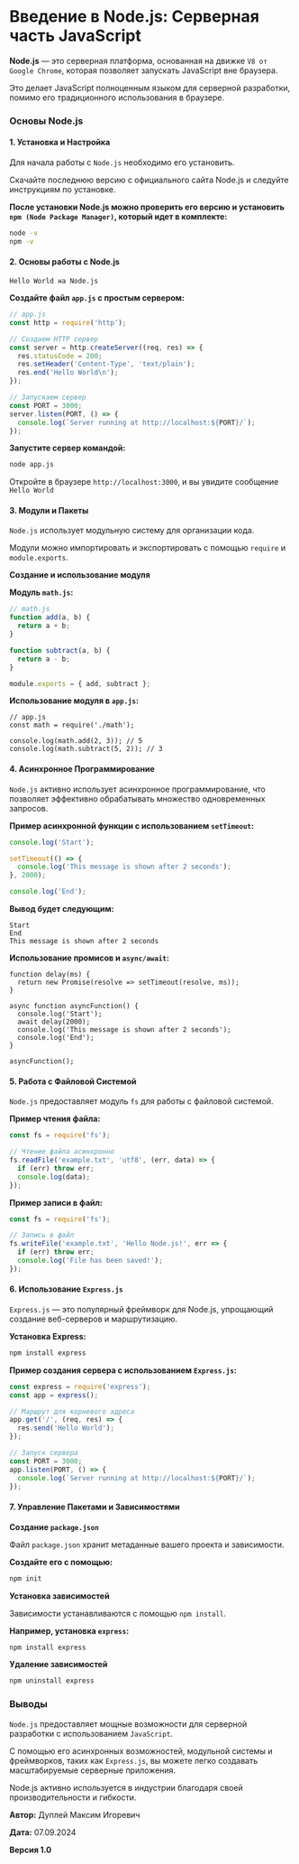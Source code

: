 # Введение в Node.js: Серверная часть JavaScript

**Node.js** — это серверная платформа, основанная на движке `V8 от Google Chrome`, которая позволяет запускать JavaScript вне браузера.

Это делает JavaScript полноценным языком для серверной разработки, помимо его традиционного использования в браузере.

### Основы Node.js

#### 1. Установка и Настройка

Для начала работы с `Node.js` необходимо его установить.

Скачайте последнюю версию с официального сайта Node.js и следуйте инструкциям по установке.

**После установки Node.js можно проверить его версию и установить `npm (Node Package Manager)`, который идет в комплекте:**

```bash
node -v
npm -v
```

#### 2. Основы работы с Node.js

`Hello World на Node.js`

**Создайте файл `app.js` с простым сервером:**

```javascript
// app.js
const http = require('http');

// Создаем HTTP сервер
const server = http.createServer((req, res) => {
  res.statusCode = 200;
  res.setHeader('Content-Type', 'text/plain');
  res.end('Hello World\n');
});

// Запускаем сервер
const PORT = 3000;
server.listen(PORT, () => {
  console.log(`Server running at http://localhost:${PORT}/`);
});
```

**Запустите сервер командой:**

```bash
node app.js
```

Откройте в браузере `http://localhost:3000`, и вы увидите сообщение `Hello World`

#### 3. Модули и Пакеты

`Node.js` использует модульную систему для организации кода.

Модули можно импортировать и экспортировать с помощью `require` и `module.exports`.

**Создание и использование модуля**

**Модуль `math.js`:**

```javascript
// math.js
function add(a, b) {
  return a + b;
}

function subtract(a, b) {
  return a - b;
}

module.exports = { add, subtract };
```

**Использование модуля в `app.js`:**

```
// app.js
const math = require('./math');

console.log(math.add(2, 3)); // 5
console.log(math.subtract(5, 2)); // 3
```

#### 4. Асинхронное Программирование

`Node.js` активно использует асинхронное программирование, что позволяет эффективно обрабатывать множество одновременных запросов.

**Пример асинхронной функции с использованием `setTimeout`:**

```javascript
console.log('Start');

setTimeout(() => {
  console.log('This message is shown after 2 seconds');
}, 2000);

console.log('End');
```

**Вывод будет следующим:**

```
Start
End
This message is shown after 2 seconds
```

**Использование промисов и `async/await`:**

```
function delay(ms) {
  return new Promise(resolve => setTimeout(resolve, ms));
}

async function asyncFunction() {
  console.log('Start');
  await delay(2000);
  console.log('This message is shown after 2 seconds');
  console.log('End');
}

asyncFunction();
```

#### 5. Работа с Файловой Системой

`Node.js` предоставляет модуль `fs` для работы с файловой системой.

**Пример чтения файла:**

```javascript
const fs = require('fs');

// Чтение файла асинхронно
fs.readFile('example.txt', 'utf8', (err, data) => {
  if (err) throw err;
  console.log(data);
});
```

**Пример записи в файл:**

```javascript
const fs = require('fs');

// Запись в файл
fs.writeFile('example.txt', 'Hello Node.js!', err => {
  if (err) throw err;
  console.log('File has been saved!');
});
```

#### 6. Использование `Express.js`

`Express.js` — это популярный фреймворк для Node.js, упрощающий создание веб-серверов и маршрутизацию.

**Установка Express:**

```bash
npm install express
```

**Пример создания сервера с использованием `Express.js`:**

```javascript
const express = require('express');
const app = express();

// Маршрут для корневого адреса
app.get('/', (req, res) => {
  res.send('Hello World');
});

// Запуск сервера
const PORT = 3000;
app.listen(PORT, () => {
  console.log(`Server running at http://localhost:${PORT}/`);
});
```

#### 7. Управление Пакетами и Зависимостями

**Создание `package.json`**

Файл `package.json` хранит метаданные вашего проекта и зависимости.

**Создайте его с помощью:**

```bash
npm init
```

**Установка зависимостей**

Зависимости устанавливаются с помощью `npm install`.

**Например, установка `express`:**

```bash
npm install express
```

**Удаление зависимостей**

```bash
npm uninstall express
```

### Выводы

`Node.js` предоставляет мощные возможности для серверной разработки с использованием `JavaScript`.

С помощью его асинхронных возможностей, модульной системы и фреймворков, таких как `Express.js`, вы можете легко создавать масштабируемые серверные приложения.

Node.js активно используется в индустрии благодаря своей производительности и гибкости.



**Автор:** Дуплей Максим Игоревич

**Дата:** 07.09.2024

**Версия 1.0**